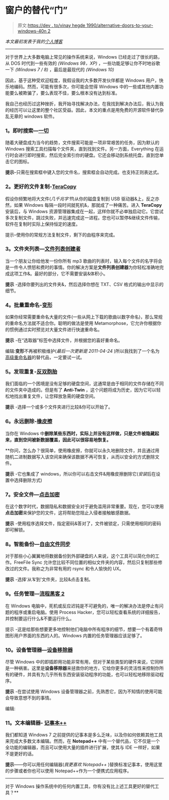 # 窗户的替代“门”

> 原文:[https://dev . to/vinay hegde 1990/alternative-doors-to-your-windows-40n 2](https://dev.to/vinayhegde1990/alternative-doors-to-your-windows-40n2)

*本文最初发表于我的[个人博客](https://vinayhegde90.wordpress.com/2012/10/28/alternative-doors-to-your-windows/)*

* * *

对于世界上大多数电脑上常见的操作系统来说，Windows 已经走过了很长的路，从 DOS 时代到一些有效的 *(Windows 98，XP)* ，一些功能足够让你不时地谷歌一下 *(Windows 7 / 8)* ，最后是最现代的 *(Windows 10)*

因此，基于这种受欢迎程度，我假设我的大多数开发伙伴都是 Windows 用户，快乐地编码。然而，可能有很多次，你可能会觉得 Windows 中的一些或其他内置功能要么被欺骗了，要么表现不佳，要么根本没有达到标准。

我自己也经历过这种挫折，我开始寻找解决办法，在我找到解决办法后，我认为我的经历可以让这里的整个社区受益。因此，本文的重点是用免费的开源软件替代杂乱无章的 windows 软件。

### 1。即时搜索—[一切](https://www.voidtools.com)

随着大硬盘成为当今的趋势，文件搜索可能是一项非常艰苦的任务，因为默认的 Windows 搜索工具扫描每个文件夹，直到找到文件。另一方面，Everything 在运行时会进行即时搜索，然后完全索引你的硬盘。它还会移动到系统托盘，直到您单击它的图标。

**提示**–只需在搜索框中键入您的文件名，搜索框会自动完成。也支持正则表达式。

### 2。更好的文件复制-[TeraCopy](https://codesector.com/teracopy)

假设你频繁地将大文件(*几千兆字节*)从你的磁盘复制到 USB 驱动器&上，反之亦然，如果 Windows 每隔一段时间就死机&，那就成了一种痛苦。进入 **TeraCopy** 安装后，与 Windows 资源管理器集成在一起，这样你就不必单独启动它。它尝试多次复制文件，跳过失败，并迅速完成这一进程。您也可以暂停&继续文件传输，软件在复制时实际上保持恒定的速度。

提示–使用你的常规方法复制文件，剩下的由程序来完成。

### 3。文件夹列表—[文件列表创建者](https://www.sttmedia.com/filelistcreator)

当一个朋友让你给他发一份你所有 mp3 歌曲的列表时，输入每个文件的名字将会是一件令人愤怒和费时的事情。你的解决方案是**文件列表创建器**为你轻松准确地完成这项工作&。最好的部分，它不需要安装&体积小。

**提示** -选择你要列出的文件夹&，然后选择你想在 TXT、CSV 格式的输出中显示的细节。

### 4。批量重命名-[变形](https://file-folder-ren.sourceforge.net)

如果你经常需要重命名大量的文件(一些从网上下载的歌曲以数字命名)，那么常规的重命名方法就不适合你。聪明的做法是使用 Metamorphose，它允许你根据你的惯例通过实时预览对大量文件进行快速重命名。

**提示** -在“选取器”标签中选择文件，并根据您的喜好重命名。

编辑:**变形**不再被积极维护(*最后一次更新是 2011-04-24* )所以我找到了一个名为[高级重命名器](https://www.advancedrenamer.com/download)的替代品，一定要试一试。

### 5。发现重复-[反双胞胎](https://www.anti-twin.com)

我们面临的一个困境是没有足够的硬盘空间，这通常是由于相同的文件存储在不同的文件夹中造成的。但是有了 **Anti-Twin** ，这个问题将成为历史，因为它可以轻松地找出重复文件，让您释放急需的硬盘空间。

**提示** -选择一个或多个文件夹进行比较&你可以开始了。

### 6。永远删除-[橡皮擦](https://eraser.heidi.ie)

当你在 Windows 中**删除某些东西时，实际上并没有这样做，只是文件被隐藏起来，直到空间被新数据覆盖，因此可以很容易地恢复。**

 **你问，怎么办？很简单，使用橡皮擦，你就可以永久地删除文件，并且通过用随机二进制数据写入该空间来确保该数据不再可恢复，从而以安全的方式删除文件。

**提示** -它也集成了 windows，所以你可以右击文件&用橡皮擦删除它(*安装*后在设置中选择删除方式)

### 7。安全文件—[点击加密](https://www.2brightsparks.com/onclick/eoc.html)

在这个数字时代，数据隐私和数据安全对于避免滥用非常重要。现在，您可以使用**点击加密**来保护您的文件，这将帮助您阻止入侵者接触敏感数据。

**提示** -使用程序选择文件，指定密码&答对了，文件被锁定，只需使用相同的密码即可解锁。

### 8。智能备份—[自由文件同步](https://freefilesync.org)

对于那些小心翼翼地将数据备份到外部硬盘的人来说，这个工具可以简化你的工作。FreeFile Sync 允许您比较不同位置的相似文件夹的内容，然后只复制那些修改过的文件。我称之为非常有用的 rsync 和令人愉快的 UX。

**提示** -选择‘从’&‘到’文件夹，比较&点击复制。

### 9。任务管理—[流程黑客 2](https://processhacker.sourceforge.io)

在 Windows 电脑中，死机或反应迟钝是不可避免的，唯一的解决办法是停止有问题的程序或重启电脑。使用 Process Hacker，您可以轻松查看系统的详细报告，并控制要运行什么&不要运行什么。

提示 -这是给那些想要更多地控制他们电脑中所有程序的细节，想要一个有着奇特图形用户界面的东西的人的。Windows 内置的任务管理器应该足够了。

### 10。设备管理器—[设备移除器](http://www.pro-it-education.de/software/deviceremover)

尽管 Windows 中的即插即用功能非常有用，但对于某些类型的硬件来说，它同样是一种祸害。这里是**设备移除器**来拯救你的地方，它给你更多的灵活性来控制你所有的硬件，并具有为几乎所有东西安装驱动程序的功能，也可以轻松地移除驱动程序。

**提示** -在尝试使用 Windows 设备管理器之前，先熟悉它，因为不知情的使用可能会导致意想不到的事情。

编辑:

### 11。文本编辑器- [记事本++](https://notepad-plus-plus.org)

我们都知道 Windows 7 之前提供的记事本是多么乏味，以及你如何依赖其他工具来完成大多数文本编辑。然而，在 **Notepad++** 中有一个替代品，它不仅是一个全功能的编辑器，而且可以使用大量的插件进行扩展，使其与 IDE 一样好，如果不是更好的话。

**提示**——你可以用任何编辑器(*我更喜欢 Notepad++* )替换标准记事本，使用这里的步骤或者你也可以使用 Notepad++作为一个便携式应用程序。

* * *

对于 Windows 操作系统中的任何内置工具，你有没有比上述工具更好的替代工具？**